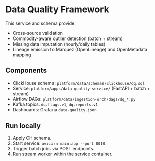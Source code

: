 # Data Quality Framework

This service and schema provide:
- Cross-source validation
- Commodity-aware outlier detection (batch + stream)
- Missing data imputation (hourly/daily tables)
- Lineage emission to Marquez (OpenLineage) and OpenMetadata mapping

## Components
- ClickHouse schema: `platform/data/schemas/clickhouse/dq.sql`
- Service: `platform/apps/data-quality-service/` (FastAPI + batch + stream)
- Airflow DAGs: `platform/data/ingestion-orch/dags/dq_*.py`
- Kafka topics: `dq.flags.v1`, `dq.reports.v1`
- Dashboards: Grafana `data-quality.json`

## Run locally
1. Apply CH schema.
2. Start service: `uvicorn main:app --port 8010`.
3. Trigger batch jobs via POST endpoints.
4. Run stream worker within the service container.


